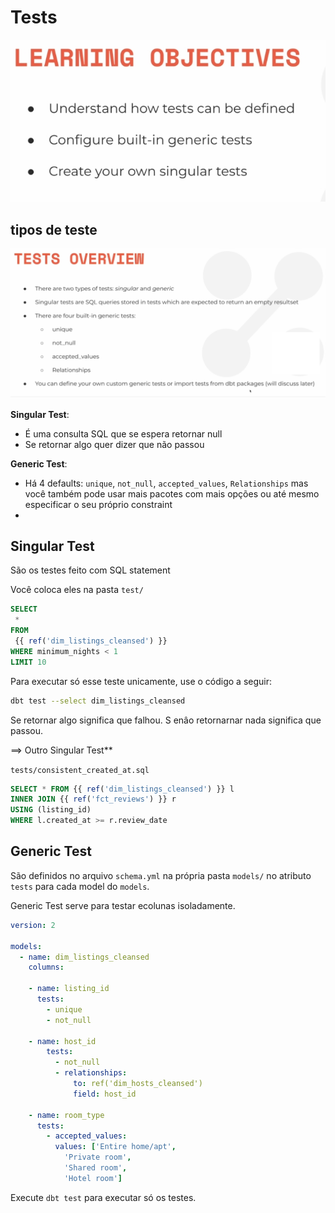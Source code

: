 # Tests

![img-01](imgs/img-22.jpeg)

## tipos de teste

![img-01](imgs/img-23.jpeg)

**Singular Test**:

+ É uma consulta SQL que se espera retornar null
+ Se retornar algo quer dizer que não passou

**Generic Test**:

+ Há 4 defaults: `unique`, `not_null`, `accepted_values`, `Relationships` mas você também pode usar mais pacotes com mais opções ou até mesmo especificar o seu próprio constraint
+ 
## Singular Test

São os testes feito com SQL statement

Você coloca eles na pasta `test/`

```sql
SELECT
 * 
FROM
 {{ ref('dim_listings_cleansed') }}
WHERE minimum_nights < 1
LIMIT 10
```

Para executar só esse teste unicamente, use o código a seguir:

```sh
dbt test --select dim_listings_cleansed
```

Se retornar algo significa que falhou. S enâo retornarnar nada  significa que passou.

==> Outro Singular Test**

`tests/consistent_created_at.sql`

```sql
SELECT * FROM {{ ref('dim_listings_cleansed') }} l
INNER JOIN {{ ref('fct_reviews') }} r
USING (listing_id)
WHERE l.created_at >= r.review_date
```


## Generic Test

São definidos no arquivo `schema.yml` na própria pasta `models/` no atributo `tests` para cada model do `models`.

Generic Test serve para testar ecolunas isoladamente.

```yml
version: 2

models:
  - name: dim_listings_cleansed
    columns:
    
    - name: listing_id
      tests:
        - unique
        - not_null

    - name: host_id
        tests:
          - not_null
          - relationships:
              to: ref('dim_hosts_cleansed')
              field: host_id

    - name: room_type
      tests:
        - accepted_values:
          values: ['Entire home/apt',
            'Private room',
            'Shared room',
            'Hotel room']
```

Execute `dbt test` para executar só os testes. 

